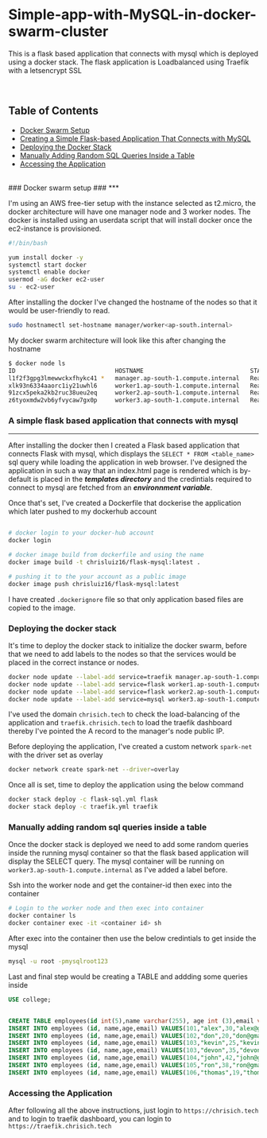 # Simple-app-with-MySQL-in-docker-swarm-cluster

This is a flask based application that connects with mysql  which is deployed using a docker stack. The flask application is Loadbalanced using Traefik with a letsencrypt SSL

<br>

## Table of Contents

- [Docker Swarm Setup](#docker-swarm-setup)
- [Creating a Simple Flask-based Application That Connects with MySQL](#creating-a-simple-flask-based-application-that-connects-with-mysql)
- [Deploying the Docker Stack](#deploying-the-docker-stack)
- [Manually Adding Random SQL Queries Inside a Table](#manually-adding-random-sql-queries-inside-a-table)
- [Accessing the Application](#accessing-the-application)


<br>
### Docker swarm setup ###
***

I'm using an AWS free-tier setup with the instance selected as t2.micro, the docker architecture will have one manager node and 3 worker nodes. The docker is installed using an userdata script that will install docker once the ec2-instance is provisioned.


```sh
#!/bin/bash

yum install docker -y
systemctl start docker
systemctl enable docker
usermod -aG docker ec2-user
su - ec2-user

```

After installing the docker I've changed the hostname of the nodes so that it would be user-friendly to read.
```sh
sudo hostnamectl set-hostname manager/worker<ap-south.internal>
```
My docker swarm architecture will look like this after changing the hostname
```sh
$ docker node ls
ID                            HOSTNAME                              STATUS    AVAILABILITY   MANAGER STATUS   ENGINE VERSION
l1f2f3gpg3lmewwckxfhykc41 *   manager.ap-south-1.compute.internal   Ready     Active         Leader           20.10.25
xlk93n6334aaorc1iy21uwhl6     worker1.ap-south-1.compute.internal   Ready     Active                          20.10.25
91zcx5peka2kb2ruc38ueu2eq     worker2.ap-south-1.compute.internal   Ready     Active                          20.10.25
z6tyoxmdw2vb6yfvycaw7gx0p     worker3.ap-south-1.compute.internal   Ready     Active                          20.10.25
```



### A simple flask based application that connects with mysql
***

After installing the docker then I created a Flask based application that connects Flask with mysql, which displays the ```SELECT * FROM <table_name> ``` sql query while loading the application in web browser. I've designed the application in such a way that an index.html page is rendered which is by-default is placed in the ***templates directory*** and the credintials required to connect to mysql are fetched from an ***environnment variable***.

Once that's set, I've created a Dockerfile that dockerise the application which later pushed to my dockerhub account
```sh

# docker login to your docker-hub account
docker login

# docker image build from dockerfile and using the name 
docker image build -t chrisluiz16/flask-mysql:latest .

# pushing it to the your account as a public image
docker image push chrisluiz16/flask-mysql:latest

```

I have created ```.dockerignore``` file so that only application based files are copied to the image.


### Deploying the docker stack

It's time to deploy the docker stack to initialize the docker swarm, before that we need to add labels to the nodes so that the services would be placed in the correct instance or nodes.

```sh
docker node update --label-add service=traefik manager.ap-south-1.compute.internal
docker node update --label-add service=flask worker1.ap-south-1.compute.internal
docker node update --label-add service=flask worker2.ap-south-1.compute.internal
docker node update --label-add service=mysql worker3.ap-south-1.compute.internal
```

I've used the domain ```chrisich.tech``` to check the load-balancing of the application and ```traefik.chrisich.tech``` to load the traefik dashboard thereby I've pointed the A record to the manager's node public IP.


Before deploying the application, I've created a custom network ```spark-net``` with the driver set as overlay

```sh
docker network create spark-net --driver=overlay 
```

Once all is set, time to deploy the application using the below command

```sh
docker stack deploy -c flask-sql.yml flask
docker stack deploy -c traefik.yml traefik
```

### Manually adding random sql queries inside a table

Once the docker stack is deployed we need to add some random queries inside the running mysql container so that the flask based application will display the SELECT query. The mysql container will be running on ```worker3.ap-south-1.compute.internal``` as I've added a label before.


Ssh into the worker node and get the container-id then exec into the container
```sh
# Login to the worker node and then exec into container
docker container ls
docker container exec -it <container id> sh
```
After exec into the container then use the below credintials to get inside the mysql
```sh
mysql -u root -pmysqlroot123
```
Last and final step would be creating a TABLE and addding some queries inside
```sql
USE college;


CREATE TABLE employees(id int(5),name varchar(255), age int (3),email varchar(255));
INSERT INTO employees (id, name,age,email) VALUES(101,"alex",30,"alex@gmail.com");
INSERT INTO employees (id, name,age,email) VALUES(102,"don",20,"don@gmail.com");
INSERT INTO employees (id, name,age,email) VALUES(103,"kevin",25,"kevin@gmail.com");
INSERT INTO employees (id, name,age,email) VALUES(103,"devon",35,"devon@gmail.com");
INSERT INTO employees (id, name,age,email) VALUES(104,"john",42,"john@gmail.com");
INSERT INTO employees (id, name,age,email) VALUES(105,"ron",38,"ron@gmail.com");
INSERT INTO employees (id, name,age,email) VALUES(106,"thomas",19,"thomas@gmail.com");
```
### Accessing the Application
After following all the above instructions, just login to ```https://chrisich.tech``` and to login to traefik dashboard, you can login to ```https://traefik.chrisich.tech```